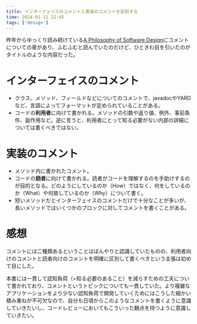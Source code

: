 ```yaml
---
title: インターフェイスのコメントと実装のコメントを区別する
time: 2024-01-11 22:45
tags: ['design']
---
```


昨年からゆっくり読み続けている[A Philosophy of Software Design](https://www.amazon.com/dp/1732102201)にコメントについての章があり、ふむふむと読んでいたのだけど、ひときわ目を引いたのがタイトルのような内容だった。

# インターフェイスのコメント
- クラス、メソッド、フィールドなどについてのコメントで、javadocやYARDなど、言語によってフォーマットが定められていることがある。
- コードの**利用者**に向けて書かれる。メソッドの引数や返り値、例外、事前条件、副作用など。逆に言うと、利用者にとって知る必要がない内部の詳細については書くべきではない。

# 実装のコメント
- メソッド内に書かれたコメント。
- コードの**読者**に向けて書かれる。読者がコードを理解するのを手助けするのが目的となる。どのようにしているのか（How）ではなく、何をしているのか（What）や何故しているのか（Why）について書く。
- 短いメソッドだとインターフェイスのコメントだけで十分なことが多いが、長いメソッドではいくつかのブロックに対してコメントを書くことがある。

# 感想
コメントには二種類あるということはぼんやりと認識していたものの、利用者向けのコメントと読者向けのコメントを明確に区別して書くべきという主張は初めて目にした。

本書には一貫して認知負荷（=知る必要のあること）を減らすための工夫について書かれており、コメントというトピックについても一貫していた。より複雑なアプリケーションをより少ない認知負荷で開発していくためにはこうした細かい積み重ねが不可欠なので、自分も日頃からこのようなコメントを書くように意識していきたいし、コードレビューにおいてもこういった観点を持つように意識していきたい。
